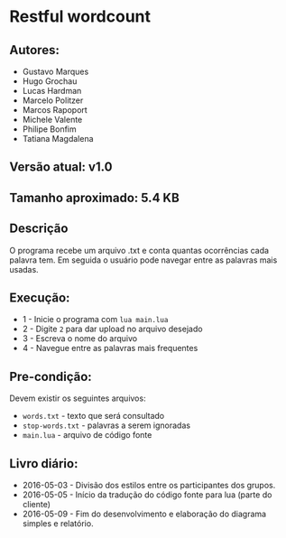 # Restful wordcount

## Autores:

* Gustavo Marques
* Hugo Grochau
* Lucas Hardman
* Marcelo Politzer
* Marcos Rapoport
* Michele Valente
* Philipe Bonfim
* Tatiana Magdalena

## Versão atual: v1.0

## Tamanho aproximado: 5.4 KB

## Descrição

O programa recebe um arquivo .txt e conta quantas ocorrências cada palavra tem. Em seguida o usuário pode navegar entre as palavras mais usadas.

## Execução:

* 1 - Inicie o programa com `lua main.lua`
* 2 - Digite `2` para dar upload no arquivo desejado
* 3 - Escreva o nome do arquivo
* 4 - Navegue entre as palavras mais frequentes

## Pre-condição:

Devem existir os seguintes arquivos:

* `words.txt` - texto que será consultado
* `stop-words.txt` - palavras a serem ignoradas
* `main.lua` - arquivo de código fonte

## Livro diário:
* 2016-05-03 - Divisão dos estilos entre os participantes dos grupos.
* 2016-05-05 - Início da tradução do código fonte para lua (parte do cliente)
* 2016-05-09 - Fim do desenvolvimento e elaboração do diagrama simples e relatório.
